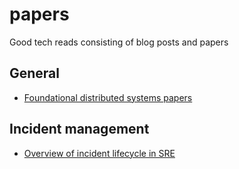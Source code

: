 # papers
Good tech reads consisting of blog posts and papers

## General
* [Foundational distributed systems papers](http://muratbuffalo.blogspot.com/2021/02/foundational-distributed-systems-papers.html)


## Incident management
* [Overview of incident lifecycle in SRE](https://dzone.com/articles/overview-of-incident-lifecycle-in-sre)
